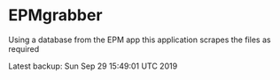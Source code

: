 # EPMgrabber
Using a database from the EPM app this application scrapes the files as required


Latest backup: Sun Sep 29 15:49:01 UTC 2019
